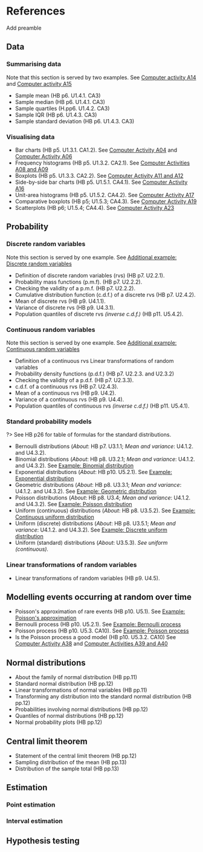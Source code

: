 # References

Add preamble

## Data

### Summarising data

Note that this section is served by two examples.
See
[Computer activity A14]([href](https://github.com/ljk233/AutomatingM248/blob/master/Python/a_14_summarising_data.py))
and
[Computer activity A15]([href](https://github.com/ljk233/AutomatingM248/blob/master/Python/a_15_summarising_data.py))

- Sample mean (HB p6. U1.4.1. CA3)
- Sample median (HB p6. U1.4.1. CA3)
- Sample quartiles (H.pp6. U1.4.2. CA3)
- Sample IQR (HB p6. U1.4.3. CA3)
- Sample standard deviation (HB p6. U1.4.3. CA3)

### Visualising data

- Bar charts (HB p5. U1.3.1. CA1.2).
  See
  [Computer Activity A04](https://github.com/ljk233/AutomatingM248/blob/master/Python/a_04_bar_chart.py)
  and
  [Computer Activity A06](https://github.com/ljk233/AutomatingM248/blob/master/Python/a_06_bar_chart.py)
- Frequency histograms (HB p5. U1.3.2. CA2.1).
  See
  [Computer Activities A08 and A09](https://github.com/ljk233/AutomatingM248/blob/master/Python/a_08_09_freq_hist.py)
- Boxplots (HB p5. U1.3.3. CA2.2).
  See
  [Computer Activity A11 and A12](https://github.com/ljk233/AutomatingM248/blob/master/Python/a_11_12_boxplot.py)
- Side-by-side bar charts (HB p5. U1.5.1. CA4.1).
  See
  [Computer Activity A16](https://github.com/ljk233/AutomatingM248/blob/master/Python/a_16_side_by_side_bar_chart.py)
- Unit-area histograms (HB p5. U1.5.2. CA4.2).
  See
  [Computer Activity A17](https://github.com/ljk233/AutomatingM248/blob/master/Python/a_17_unit_area_hist.py)
- Comparative boxplots (HB p5; U1.5.3; CA4.3).
  See
  [Computer Activity A19](https://github.com/ljk233/AutomatingM248/blob/master/Python/a_19_comparative_boxplots.py)
- Scatterplots (HB p6; U1.5.4; CA4.4).
  See
  [Computer Activity A23](https://github.com/ljk233/AutomatingM248/blob/master/Python/a_23_scatterplot.py)

## Probability

### Discrete random variables

Note this section is served by one example.
See
[Additional example: Discrete random variables](https://github.com/ljk233/AutomatingM248/blob/master/Python/x_01_discrete_rv.py)

- Definition of discrete random variables (rvs) (HB p7. U2.2.1).
- Probability mass functions (p.m.f). (HB p7. U2.2.2).
- Checking the validity of a p.m.f. (HB p7. U2.2.2).
- Cumulative distribution function (c.d.f.) of a discrete rvs (HB p7. U2.4.2).
- Mean of discrete rvs (HB p9. U4.1.1).
- Variance of discrete rvs (HB p9. U4.3.1).
- Population quantiles of discrete rvs *(inverse c.d.f.)* (HB p11. U5.4.2).

### Continuous random variables

Note this section is served by one example.
See
[Additional example: Continuous random variables](https://github.com/ljk233/AutomatingM248/blob/master/Python/x_02_continuous_rv.py)

- Definition of a continuous rvs Linear transformations of random variables
- Probability density functions (p.d.f.) (HB p7. U2.2.3. and U2.3.2)
- Checking the validity of a p.d.f. (HB p7. U2.3.3).
- c.d.f. of a continuous rvs (HB p7. U2.4.3).
- Mean of a continuous rvs (HB p9. U4.2).
- Variance of a continuous rvs (HB p9. U4.4).
- Population quantiles of continuous rvs *(inverse c.d.f.)* (HB p11. U5.4.1).

### Standard probability models

?> See HB p26 for table of formulas for the standard distributions.

- Bernoulli distributions (*About*: HB p7. U3.1.1; *Mean and variance*: U4.1.2. and U4.3.2).
- Binomial distributions (*About*: HB p8. U3.2.1; *Mean and variance*: U4.1.2. and U4.3.2).
  See [Example: Binomial distribution](https://github.com/ljk233/AutomatingM248/blob/master/Python/x_03_binomial.py)
- Exponential distributions (*About*: HB p10. U5.2.1).
  See [Example: Exponential distribution](https://github.com/ljk233/AutomatingM248/blob/master/Python/x_04_expon.py)
- Geometric distributions (*About*: HB p8. U3.3.1; *Mean and variance*: U4.1.2. and U4.3.2).
  See [Example: Geometric distribution](https://github.com/ljk233/AutomatingM248/blob/master/Python/x_05_geom.py)
- Poisson distributions (*About*: HB p8. U3.4; *Mean and variance*: U4.1.2. and U4.3.2).
  See [Example: Poisson distribution](https://github.com/ljk233/AutomatingM248/blob/master/Python/x_06_poiss.py)
- Uniform (continuous) distributions (*About*: HB p8. U3.5.2).
  See [Example: Continuous uniform distribution](https://github.com/ljk233/AutomatingM248/blob/master/Python/x_07_cont_unif.py)
- Uniform (discrete) distributions (*About*: HB p8. U3.5.1; *Mean and variance*: U4.1.2. and U4.3.2).
  See [Example: Discrete uniform distribution](https://github.com/ljk233/AutomatingM248/blob/master/Python/x_08_disc_unif.py)
- Uniform (standard) distributions (*About*: U3.5.3).
  *See uniform (continuous).*

### Linear transformations of random variables

- Linear transformations of random variables (HB p9. U4.5).

## Modelling events occurring at random over time

- Poisson's approximation of rare events (HB p10. U5.1).
  See [Example: Poisson's approximation](https://github.com/ljk233/AutomatingM248/blob/master/Python/x_09_poisson_approx.py)
- Bernoulli process (HB p10. U5.2.1).
  See [Example: Bernoulli process](https://github.com/ljk233/AutomatingM248/blob/master/Python/x_10_bernoulli_process.py)
- Poisson process (HB p10. U5.3. CA10).
  See [Example: Poisson process](https://github.com/ljk233/AutomatingM248/blob/master/Python/x_11_poisson_process.py)
- Is the Poisson process a good model (HB p10. U5.3.2. CA10)
  See [Computer Activity A38](https://github.com/ljk233/AutomatingM248/blob/master/Python/a_38.py)
  and
  [Computer Activities A39 and A40](https://github.com/ljk233/AutomatingM248/blob/master/Python/a_39_40.py)

## Normal distributions

- About the family of normal distribution (HB pp.11)
- Standard normal distribution (HB pp.12)
- Linear transformations of normal variables (HB pp.11)
- Transforming any distribution into the standard normal distribution (HB pp.12)
- Probabilities involving normal distributions (HB pp.12)
- Quantiles of normal distributions (HB pp.12)
- Normal probability plots (HB pp.12)

## Central limit theorem

- Statement of the central limit theorem (HB pp.12)
- Sampling distribution of the mean (HB pp.13)
- Distribution of the sample total (HB pp.13)

## Estimation

### Point estimation

### Interval estimation

## Hypothesis testing

